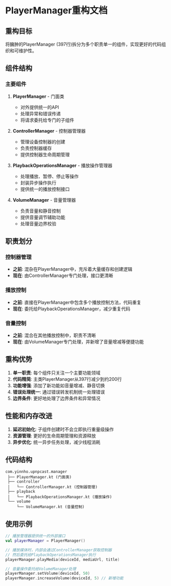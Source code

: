 # PlayerManager重构文档

## 重构目标

将臃肿的PlayerManager (397行)拆分为多个职责单一的组件，实现更好的代码组织和可维护性。

## 组件结构

### 主要组件

1. **PlayerManager** - 门面类
   - 对外提供统一的API
   - 处理异常和错误传递
   - 将请求委托给专门的子组件

2. **ControllerManager** - 控制器管理器
   - 管理设备控制器的创建
   - 负责控制器缓存
   - 提供控制器生命周期管理

3. **PlaybackOperationsManager** - 播放操作管理器
   - 处理播放、暂停、停止等操作
   - 封装异步操作执行
   - 提供统一的播放控制接口

4. **VolumeManager** - 音量管理器
   - 负责音量和静音控制
   - 提供音量调节辅助功能
   - 处理音量边界校验

## 职责划分

### 控制器管理
- **之前**: 混杂在PlayerManager中，充斥着大量缓存和创建逻辑
- **现在**: 由ControllerManager专门处理，接口更清晰

### 播放控制
- **之前**: 直接在PlayerManager中包含多个播放控制方法，代码重复
- **现在**: 委托给PlaybackOperationsManager，减少重复代码

### 音量控制
- **之前**: 混合在其他播放控制中，职责不清晰
- **现在**: 由VolumeManager专门处理，并新增了音量增减等便捷功能

## 重构优势

1. **单一职责**: 每个组件只关注一个主要功能领域
2. **代码精简**: 主类PlayerManager从397行减少到约200行
3. **功能增强**: 添加了新功能如音量增减、静音切换
4. **错误处理统一**: 通过错误转发机制统一处理错误
5. **边界条件**: 更好地处理了边界条件和异常情况

## 性能和内存改进

1. **延迟初始化**: 子组件创建时不会立即执行重量级操作
2. **资源管理**: 更好的生命周期管理和资源释放
3. **异步优化**: 统一异步任务处理，减少线程消耗

## 代码结构

```
com.yinnho.upnpcast.manager
 ├── PlayerManager.kt (门面类)
 ├── controller
 │   └── ControllerManager.kt (控制器管理)
 ├── playback
 │   └── PlaybackOperationsManager.kt (播放操作)
 └── volume
     └── VolumeManager.kt (音量控制)
```

## 使用示例

```kotlin
// 播放管理器提供统一的外部接口
val playerManager = PlayerManager()

// 播放媒体时，内部会通过ControllerManager获取控制器
// 然后委托给PlaybackOperationsManager执行
playerManager.playMedia(deviceId, mediaUrl, title)

// 音量操作委托给VolumeManager处理
playerManager.setVolume(deviceId, 50)
playerManager.increaseVolume(deviceId, 5) // 新增功能
``` 